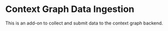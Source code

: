 # Context Graph Data Ingestion

This is an add-on to collect and submit data to the context graph
backend.


